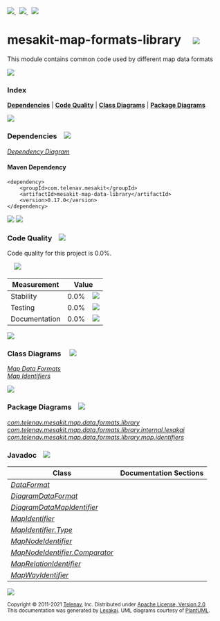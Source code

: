 [//]: # (start-user-text)

<a href="https://www.mesakit.org">
<img src="https://telenav.github.io/telenav-assets/images/icons/web-32.png" srcset="https://telenav.github.io/telenav-assets/images/icons/web-32-2x.png 2x"/>
</a>
&nbsp;
<a href="https://twitter.com/openmesakit">
<img src="https://telenav.github.io/telenav-assets/images/logos/twitter/twitter-32.png" srcset="https://telenav.github.io/telenav-assets/images/logos/twitter/twitter-32-2x.png 2x"/>
</a>
&nbsp;
<a href="https://mesakit.zulipchat.com">
<img src="https://telenav.github.io/telenav-assets/images/logos/zulip/zulip-32.png" srcset="https://telenav.github.io/telenav-assets/images/logos/zulip/zulip-32-2x.png 2x"/>
</a>

[//]: # (end-user-text)

# mesakit-map-formats-library &nbsp;&nbsp; <img src="https://telenav.github.io/telenav-assets/images/icons/map-32.png" srcset="https://telenav.github.io/telenav-assets/images/icons/map-32-2x.png 2x"/>

This module contains common code used by different map data formats

<img src="https://telenav.github.io/telenav-assets/images/separators/horizontal-line-512.png" srcset="https://telenav.github.io/telenav-assets/images/separators/horizontal-line-512-2x.png 2x"/>

### Index



[**Dependencies**](#dependencies) | [**Code Quality**](#code-quality) | [**Class Diagrams**](#class-diagrams) | [**Package Diagrams**](#package-diagrams)

<img src="https://telenav.github.io/telenav-assets/images/separators/horizontal-line-512.png" srcset="https://telenav.github.io/telenav-assets/images/separators/horizontal-line-512-2x.png 2x"/>

### Dependencies <a name="dependencies"></a> &nbsp;&nbsp; <img src="https://telenav.github.io/telenav-assets/images/icons/dependencies-32.png" srcset="https://telenav.github.io/telenav-assets/images/icons/dependencies-32-2x.png 2x"/>

[*Dependency Diagram*](https://www.mesakit.org/0.17.0/lexakai/mesakit/mesakit-map/data/library/documentation/diagrams/dependencies.svg)

#### Maven Dependency

    <dependency>
        <groupId>com.telenav.mesakit</groupId>
        <artifactId>mesakit-map-data-library</artifactId>
        <version>0.17.0</version>
    </dependency>

<img src="https://telenav.github.io/telenav-assets/images/separators/horizontal-line-128.png" srcset="https://telenav.github.io/telenav-assets/images/separators/horizontal-line-128-2x.png 2x"/>

[//]: # (start-user-text)



[//]: # (end-user-text)

<img src="https://telenav.github.io/telenav-assets/images/separators/horizontal-line-128.png" srcset="https://telenav.github.io/telenav-assets/images/separators/horizontal-line-128-2x.png 2x"/>

### Code Quality <a name="code-quality"></a> &nbsp;&nbsp; <img src="https://telenav.github.io/telenav-assets/images/icons/ruler-32.png" srcset="https://telenav.github.io/telenav-assets/images/icons/ruler-32-2x.png 2x"/>

Code quality for this project is 0.0%.  
  
&nbsp; &nbsp; <img src="https://telenav.github.io/telenav-assets/images/meters/meter-0-96.png" srcset="https://telenav.github.io/telenav-assets/images/meters/meter-0-96-2x.png 2x"/>

| Measurement   | Value                    |
|---------------|--------------------------|
| Stability     | 0.0%&nbsp; &nbsp; <img src="https://telenav.github.io/telenav-assets/images/meters/meter-0-96.png" srcset="https://telenav.github.io/telenav-assets/images/meters/meter-0-96-2x.png 2x"/>     |
| Testing       | 0.0%&nbsp; &nbsp; <img src="https://telenav.github.io/telenav-assets/images/meters/meter-0-96.png" srcset="https://telenav.github.io/telenav-assets/images/meters/meter-0-96-2x.png 2x"/>       |
| Documentation | 0.0%&nbsp; &nbsp; <img src="https://telenav.github.io/telenav-assets/images/meters/meter-0-96.png" srcset="https://telenav.github.io/telenav-assets/images/meters/meter-0-96-2x.png 2x"/> |

<img src="https://telenav.github.io/telenav-assets/images/separators/horizontal-line-128.png" srcset="https://telenav.github.io/telenav-assets/images/separators/horizontal-line-128-2x.png 2x"/>

### Class Diagrams <a name="class-diagrams"></a> &nbsp; &nbsp; <img src="https://telenav.github.io/telenav-assets/images/icons/diagram-40.png" srcset="https://telenav.github.io/telenav-assets/images/icons/diagram-40-2x.png 2x"/>

[*Map Data Formats*](https://www.mesakit.org/0.17.0/lexakai/mesakit/mesakit-map/data/library/documentation/diagrams/diagram-data-format.svg)  
[*Map Identifiers*](https://www.mesakit.org/0.17.0/lexakai/mesakit/mesakit-map/data/library/documentation/diagrams/diagram-data-map-identifier.svg)

<img src="https://telenav.github.io/telenav-assets/images/separators/horizontal-line-128.png" srcset="https://telenav.github.io/telenav-assets/images/separators/horizontal-line-128-2x.png 2x"/>

### Package Diagrams <a name="package-diagrams"></a> &nbsp;&nbsp; <img src="https://telenav.github.io/telenav-assets/images/icons/box-24.png" srcset="https://telenav.github.io/telenav-assets/images/icons/box-24-2x.png 2x"/>

[*com.telenav.mesakit.map.data.formats.library*](https://www.mesakit.org/0.17.0/lexakai/mesakit/mesakit-map/data/library/documentation/diagrams/com.telenav.mesakit.map.data.formats.library.svg)  
[*com.telenav.mesakit.map.data.formats.library.internal.lexakai*](https://www.mesakit.org/0.17.0/lexakai/mesakit/mesakit-map/data/library/documentation/diagrams/com.telenav.mesakit.map.data.formats.library.internal.lexakai.svg)  
[*com.telenav.mesakit.map.data.formats.library.map.identifiers*](https://www.mesakit.org/0.17.0/lexakai/mesakit/mesakit-map/data/library/documentation/diagrams/com.telenav.mesakit.map.data.formats.library.map.identifiers.svg)

### Javadoc <a name="code-quality"></a> &nbsp;&nbsp; <img src="https://telenav.github.io/telenav-assets/images/icons/books-24.png" srcset="https://telenav.github.io/telenav-assets/images/icons/books-24-2x.png 2x"/>

| Class | Documentation Sections  |
|-------|-------------------------|
| [*DataFormat*](https://www.mesakit.org/0.17.0/javadoc/mesakit/mesakit-map-data-library/com/telenav/mesakit/map/data/formats/library/DataFormat.html) |  |  
| [*DiagramDataFormat*](https://www.mesakit.org/0.17.0/javadoc/mesakit/mesakit-map-data-library/com/telenav/mesakit/map/data/formats/library/internal/lexakai/DiagramDataFormat.html) |  |  
| [*DiagramDataMapIdentifier*](https://www.mesakit.org/0.17.0/javadoc/mesakit/mesakit-map-data-library/com/telenav/mesakit/map/data/formats/library/internal/lexakai/DiagramDataMapIdentifier.html) |  |  
| [*MapIdentifier*](https://www.mesakit.org/0.17.0/javadoc/mesakit/mesakit-map-data-library/com/telenav/mesakit/map/data/formats/library/map/identifiers/MapIdentifier.html) |  |  
| [*MapIdentifier.Type*](https://www.mesakit.org/0.17.0/javadoc/mesakit/mesakit-map-data-library/com/telenav/mesakit/map/data/formats/library/map/identifiers/MapIdentifier.Type.html) |  |  
| [*MapNodeIdentifier*](https://www.mesakit.org/0.17.0/javadoc/mesakit/mesakit-map-data-library/com/telenav/mesakit/map/data/formats/library/map/identifiers/MapNodeIdentifier.html) |  |  
| [*MapNodeIdentifier.Comparator*](https://www.mesakit.org/0.17.0/javadoc/mesakit/mesakit-map-data-library/com/telenav/mesakit/map/data/formats/library/map/identifiers/MapNodeIdentifier.Comparator.html) |  |  
| [*MapRelationIdentifier*](https://www.mesakit.org/0.17.0/javadoc/mesakit/mesakit-map-data-library/com/telenav/mesakit/map/data/formats/library/map/identifiers/MapRelationIdentifier.html) |  |  
| [*MapWayIdentifier*](https://www.mesakit.org/0.17.0/javadoc/mesakit/mesakit-map-data-library/com/telenav/mesakit/map/data/formats/library/map/identifiers/MapWayIdentifier.html) |  |  

[//]: # (start-user-text)



[//]: # (end-user-text)

<img src="https://telenav.github.io/telenav-assets/images/separators/horizontal-line-512.png" srcset="https://telenav.github.io/telenav-assets/images/separators/horizontal-line-512-2x.png 2x"/>

<sub>Copyright &#169; 2011-2021 [Telenav](https://telenav.com), Inc. Distributed under [Apache License, Version 2.0](LICENSE)</sub>  
<sub>This documentation was generated by [Lexakai](https://lexakai.org). UML diagrams courtesy of [PlantUML](https://plantuml.com).</sub>

